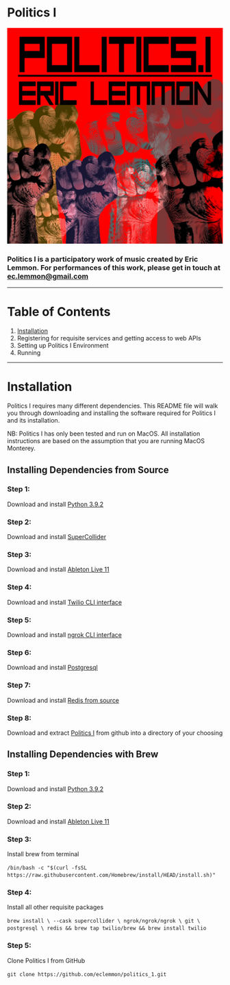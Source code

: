 # Politics I

![Politics 1](/blob/logo_square.jpg)

### Politics I is a participatory work of music created by Eric Lemmon. For performances of this work, please get in touch at ec.lemmon@gmail.com
***
# Table of Contents

1. [Installation](#installation)
2. Registering for requisite services and getting access to web APIs
3. Setting up Politics I Environment
4. Running

***
# Installation

Politics I requires many different dependencies. This README file will walk you through downloading and installing the
software required for Politics I and its installation.

NB: Politics I has only been tested and run on MacOS. All installation instructions are based on the assumption that you are running MacOS Monterey.

## Installing Dependencies from Source

### Step 1:

Download and install [Python 3.9.2](https://www.python.org/downloads/release/python-392/)

### Step 2:

Download and install [SuperCollider](https://supercollider.github.io/downloads)

### Step 3:

Download and install [Ableton Live 11](https://www.ableton.com/en/)

### Step 4:

Download and install [Twilio CLI interface](https://www.twilio.com/docs/twilio-cli/getting-started/install#pkg-file)

### Step 5:

Download and install [ngrok CLI interface](https://ngrok.com/download)

### Step 6:

Download and install [Postgresql](https://www.postgresql.org/download/macosx/)

### Step 7:

Download and install [Redis from source](https://redis.io/docs/getting-started/installation/install-redis-from-source/)

### Step 8:

Download and extract [Politics I](https://github.com/eclemmon/politics_1/archive/refs/heads/trunk.zip) from github into a directory of your choosing

## Installing Dependencies with Brew

### Step 1:

Download and install [Python 3.9.2](https://www.python.org/downloads/release/python-392/)

### Step 2:

Download and install [Ableton Live 11](https://www.ableton.com/en/)

### Step 3:

Install brew from terminal

`/bin/bash -c "$(curl -fsSL https://raw.githubusercontent.com/Homebrew/install/HEAD/install.sh)"`

### Step 4:

Install all other requisite packages

`brew install \
--cask supercollider \
ngrok/ngrok/ngrok \
git \
postgresql \
redis &&
brew tap twilio/brew && brew install twilio`

### Step 5:

Clone Politics I from GitHub

`git clone https://github.com/eclemmon/politics_1.git`

